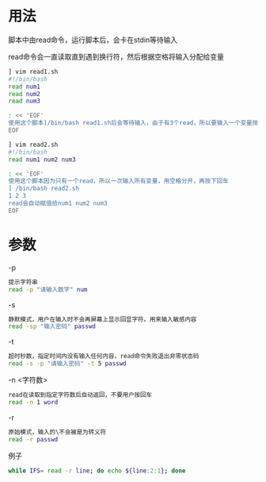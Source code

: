 # 用法

脚本中由read命令，运行脚本后，会卡在stdin等待输入

read命令会一直读取直到遇到换行符，然后根据空格将输入分配给变量



```bash
] vim read1.sh
#!/bin/bash
read num1
read num2
read num3

: << 'EOF'
使用这个脚本]/bin/bash read1.sh后会等待输入，由于有3个read，所以要输入一个变量按一次回车共3次
EOF
```

```bash
] vim read2.sh
#!/bin/bash
read num1 num2 num3

: << 'EOF'
使用这个脚本因为只有一个read，所以一次输入所有变量，用空格分开，再按下回车
] /bin/bash read2.sh
1 2 3
read会自动赋值给num1 num2 num3
EOF
```



# 参数

-p

```bash
提示字符串
read -p "请输入数字" num
```

-s

```bash
静默模式，用户在输入时不会再屏幕上显示回显字符。用来输入敏感内容
read -sp "输入密码" passwd
```

-t

```bash
超时秒数，指定时间内没有输入任何内容，read命令失败退出非零状态码
read -s -p "请输入密码" -t 5 passwd
```

-n <字符数>

```bash
read在读取到指定字符数后自动返回，不要用户按回车
read -n 1 word
```

-r

```bash
原始模式，输入的\不会被是为转义符
read -r passwd
```



例子

```bash
while IFS= read -r line; do echo ${line:2:1}; done
```

